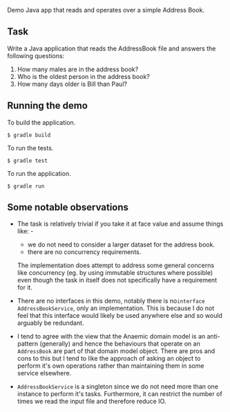 Demo Java app that reads and operates over a simple Address Book.

## Task

Write a Java application that reads the AddressBook file and answers the following questions:

1. How many males are in the address book?
2. Who is the oldest person in the address book?
3. How many days older is Bill than Paul?

## Running the demo

To build the application.

```
$ gradle build
```

To run the tests.

```
$ gradle test
```

To run the application.

```
$ gradle run
```

## Some notable observations

- The task is relatively trivial if you take it at face value and assume things like: -
   - we do not need to consider a larger dataset for the address book.
   - there are no concurrency requirements. 
   
  The implementation does attempt to address some general concerns like concurrency (eg. by using
   immutable structures where possible) even though the task in itself does not specifically have
    a requirement for it.

- There are no interfaces in this demo, notably there is no`interface AddressBookService`, only 
an implementation. This is because I do not feel that this interface would likely be used anywhere 
else and so would arguably be redundant.

- I tend to agree with the view that the Anaemic domain model is an anti-pattern (generally) and 
hence the behaviours that operate on an `AddressBook` are part of that domain model object. There
 are pros and cons to this but I tend to like the approach of asking an object to perform it's 
 own operations rather than maintaining them in some service elsewhere. 
 
- `AddressBookService` is a singleton since we do not need more than one instance to perform it's
 tasks. Furthermore, it can restrict the number of times we read the input file and therefore 
 reduce IO.
